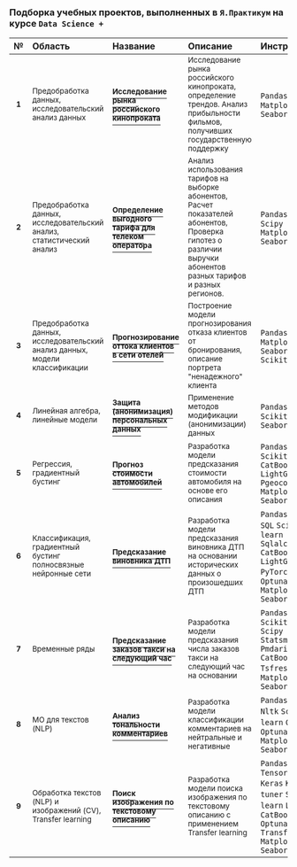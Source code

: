 ### Подборка учебных проектов, выполненных в `Я.Практикум` на курсе `Data Science +`

|№   |Область|Название|Описание|Инструменты| 
|:--:| :--   | :--    |:---    |:--        |
| <sup>__1__ | <sup>Предобработка данных,<br>исследовательский анализ данных   | [<sup>__Исследование рынка российского кинопроката__](https://github.com/ArtemTolk/YPr_edu_projects/tree/main/Film_distribution_research) | <sup>Исследование рынка российского кинопроката, определение трендов. Анализ прибыльности фильмов, получивших государственную поддержку | `Pandas` `Numpy` `Matplotlib` `Seaborn` |
| <sup>__2__ | <sup>Предобработка данных,<br>исследовательский анализ,<br>cтатистический анализ | [<sup>__Определение выгодного тарифа для телеком<br>оператора__](https://github.com/ArtemTolk/YPr_edu_projects/blob/main/Cellular_calling_plan_research) | <sup>Анализ использования тарифов на выборке абонентов,<br>Расчет показателей абонентов,<br>Проверка гипотез о различии выручки абонентов разных тарифов и разных регионов.| `Pandas` `Numpy` `Scipy` `Matplotlib` `Seaborn` |
| <sup>__3__ | <sup>Предобработка данных,<br>исследовательский анализ данных,<br>модели классификации  | [<sup>__Прогнозирование оттока клиентов в сети отелей__](https://github.com/ArtemTolk/YPr_edu_projects/tree/main/Hotel_churn_predict) | <sup>Построение модели прогнозирования отказа клиентов от бронирования, описание портрета "ненадежного" клиента | `Pandas` `Numpy` `Matplotlib` `Seaborn` `Scikit-learn` |
| <sup>__4__ | <sup>Линейная алгебра,<br>линейные модели   | [<sup>__Защита (анонимизация) персональных данных__](https://github.com/ArtemTolk/YPr_edu_projects/tree/main/Personal_data_modification) | <sup>Применение методов модификации (анонимизации) данных | `Pandas` `Numpy` `Scikit-learn` `Seaborn` |
| <sup>__5__ | <sup>Регрессия,<br>градиентный бустинг   | [<sup>__Прогноз стоимости автомобилей__](https://github.com/ArtemTolk/YPr_edu_projects/tree/main/Car_price_predict) | <sup>Разработка модели предсказания стоимости автомобиля на основе его описания | `Pandas` `Numpy` `Scikit-learn` `CatBoost` `LightGBM` `Pgeocode` `Matplotlib` `Seaborn` |
| <sup>__6__ | <sup>Классификация,<br>градиентный бустинг<br>полносвязные нейронные сети   | [<sup>__Предсказание виновника ДТП__](https://github.com/ArtemTolk/YPr_edu_projects/tree/main/Car_collision_fault_predict) | <sup>Разработка модели предсказания виновника ДТП на основании исторических данных о произошедших ДТП | `Pandas` `Numpy` `SQL` `Scikit-learn` `Sqlalchemy` `CatBoost` `LightGBM` `PyTorch` `Skorch` `Optuna` `Matplotlib` `Seaborn` |
| <sup>__7__ | <sup>Временные ряды  | [<sup>__Предсказание заказов такси на следующий час__](https://github.com/ArtemTolk/YPr_edu_projects/tree/main/Taxi_next_hour_calls_predict) | <sup>Разработка модели предсказания числа заказов такси на следующий час на основании | `Pandas` `Numpy` `Scikit-learn` `Scipy` `Statsmodels` `Pmdarima` `CatBoost` `Tsfresh` `Optuna` `Matplotlib` `Seaborn` |
| <sup>__8__ | <sup>МО для текстов (NLP)  | [<sup>__Анализ тональности комментариев__](https://github.com/ArtemTolk/YPr_edu_projects/tree/main/Sentiment_analysis) | <sup>Разработка модели классификации комментариев на нейтральные и негативные | `Pandas` `Numpy` `Nltk` `Scikit-learn` `CatBoost` `Optuna` `Matplotlib` `Seaborn` |
| <sup>__9__ | <sup>Обработка текстов (NLP) и изображений (CV),<br>Transfer learning  | [<sup>__Поиск изображения по текстовому описанию__](https://github.com/ArtemTolk/YPr_edu_projects/tree/main/Natural_language_image_search) | <sup>Разработка модели поиска изображения по текстовому описанию с применением Transfer learning | `Pandas` `Numpy` `Tensorflow` `Keras` `Keras-tuner`  `Scikit-learn` `LightGBM` `CatBoost` `Optuna` `Transformers` `Matplotlib` `Seaborn` |

